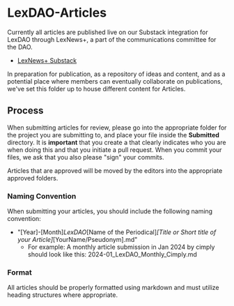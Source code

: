 # LexDAO-Articles
Currently all articles are published live on our Substack integration for LexDAO through LexNews+, a part of the communications committee for the DAO.
 - [LexNews+ Substack](https://lexdao.substack.com/)

In preparation for publication, as a repository of ideas and content, and as a potential place where members can eventually collaborate on publications, we've set this folder up to house different content for Articles.  

## Process
When submitting articles for review, please go into the appropriate folder for the project you are submitting to, and place your file inside the **Submitted** directory.  It is **important** that you create a <branch> that clearly indicates who you are when doing this and that you initiate a pull request.  When you commit your files, we ask that you also please "sign" your commits.  

Articles that are approved will be moved by the editors into the appropriate approved folders.

### Naming Convention
When submitting your articles, you should include the following naming convention:
 - "[Year]-[Month]_LexDAO_[Name of the Periodical]_[Title or Short title of your Article]_[YourName/Pseudonym].md"
    - For example: A monthly article submission in Jan 2024 by cimply should look like this: 2024-01_LexDAO_Monthly_Cimply.md

 ### Format
 All articles should be properly formatted using markdown and must utilize heading structures where appropriate.  
